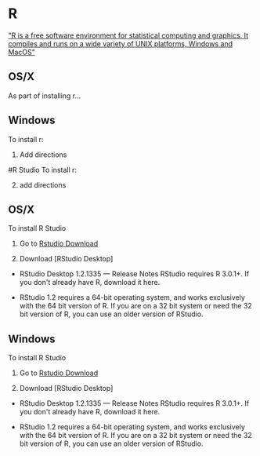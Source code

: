# R
["R is a free software environment for statistical computing and graphics. It compiles and runs on a wide variety of UNIX platforms, Windows and MacOS"](https://www.r-project.org/)


## OS/X 
As part of installing r...


## Windows
To install r:

1. Add directions

#R Studio 
To install r: 

2. add directions 

## OS/X 
To install R Studio 

1. Go to [Rstudio Download](https://www.rstudio.com/products/rstudio/download/)

2. Download [RStudio Desktop]
* RStudio Desktop 1.2.1335 — Release Notes
RStudio requires R 3.0.1+. If you don't already have R, download it here.

* RStudio 1.2 requires a 64-bit operating system, and works exclusively with the 64 bit version of R. If you are on a 32 bit system or need the 32 bit version of R, you can use an older version of RStudio.

## Windows

To install R Studio 

1. Go to [Rstudio Download](https://www.rstudio.com/products/rstudio/download/)

2. Download [RStudio Desktop]
* RStudio Desktop 1.2.1335 — Release Notes
RStudio requires R 3.0.1+. If you don't already have R, download it here.

* RStudio 1.2 requires a 64-bit operating system, and works exclusively with the 64 bit version of R. If you are on a 32 bit system or need the 32 bit version of R, you can use an older version of RStudio.